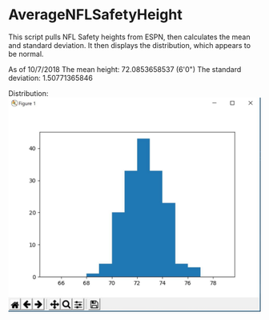 # AverageNFLSafetyHeight
This script pulls NFL Safety heights from ESPN, then calculates the mean and standard deviation. 
It then displays the distribution, which appears to be normal.

As of 10/7/2018
The mean height: 72.0853658537 (6'0")
The standard deviation: 1.50771365846

Distribution: 
![Distibution of NFL Safety Heights](./NFLSafetyHeightDistribution.jpg)
